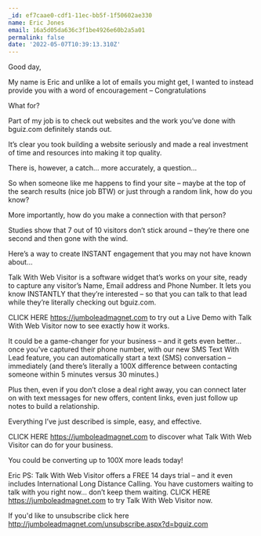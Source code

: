 ```yaml
---
_id: ef7caae0-cdf1-11ec-bb5f-1f50602ae330
name: Eric Jones
email: 16a5d05da636c3f1be4926e60b2a5a01
permalink: false
date: '2022-05-07T10:39:13.310Z'
---
```

Good day, 

My name is Eric and unlike a lot of emails you might get, I wanted to instead provide you with a word of encouragement – Congratulations

What for?  

Part of my job is to check out websites and the work you’ve done with bguiz.com definitely stands out. 

It’s clear you took building a website seriously and made a real investment of time and resources into making it top quality.

There is, however, a catch… more accurately, a question…

So when someone like me happens to find your site – maybe at the top of the search results (nice job BTW) or just through a random link, how do you know? 

More importantly, how do you make a connection with that person?

Studies show that 7 out of 10 visitors don’t stick around – they’re there one second and then gone with the wind.

Here’s a way to create INSTANT engagement that you may not have known about… 

Talk With Web Visitor is a software widget that’s works on your site, ready to capture any visitor’s Name, Email address and Phone Number.  It lets you know INSTANTLY that they’re interested – so that you can talk to that lead while they’re literally checking out bguiz.com.

CLICK HERE https://jumboleadmagnet.com to try out a Live Demo with Talk With Web Visitor now to see exactly how it works.

It could be a game-changer for your business – and it gets even better… once you’ve captured their phone number, with our new SMS Text With Lead feature, you can automatically start a text (SMS) conversation – immediately (and there’s literally a 100X difference between contacting someone within 5 minutes versus 30 minutes.)

Plus then, even if you don’t close a deal right away, you can connect later on with text messages for new offers, content links, even just follow up notes to build a relationship.

Everything I’ve just described is simple, easy, and effective. 

CLICK HERE https://jumboleadmagnet.com to discover what Talk With Web Visitor can do for your business.

You could be converting up to 100X more leads today!

Eric
PS: Talk With Web Visitor offers a FREE 14 days trial – and it even includes International Long Distance Calling. 
You have customers waiting to talk with you right now… don’t keep them waiting. 
CLICK HERE https://jumboleadmagnet.com to try Talk With Web Visitor now.

If you'd like to unsubscribe click here http://jumboleadmagnet.com/unsubscribe.aspx?d=bguiz.com

